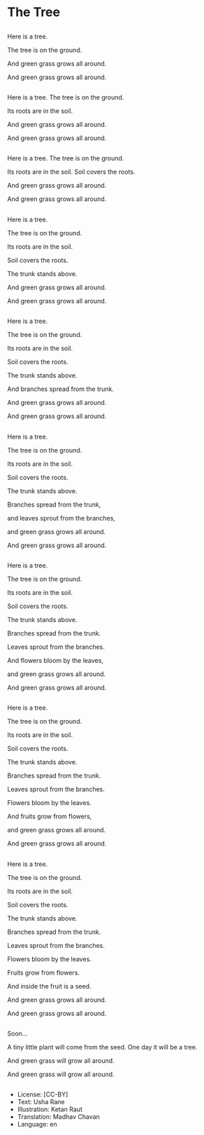 # The Tree

##
Here is a tree.

The tree is on the ground.

And green grass grows all around.

And green grass grows all around.

##
Here is a tree. The tree is on the ground.

Its roots are in the soil.

And green grass grows all around.

And green grass grows all around.

##
Here is a tree. The tree is on the ground.

Its roots are in the soil. Soil covers the roots.

And green grass grows all around.

And green grass grows all around.

##
Here is a tree.

The tree is on the ground.

Its roots are in the soil.

Soil covers the roots.

The trunk stands above.

And green grass grows all around.

And green grass grows all around.

##
Here is a tree.

The tree is on the ground.

Its roots are in the soil.

Soil covers the roots.

The trunk stands above.

And branches spread from the trunk.

And green grass grows all around.

And green grass grows all around.

##
Here is a tree.

The tree is on the ground.

Its roots are in the soil.

Soil covers the roots.

The trunk stands above.

Branches spread from the trunk,

and leaves sprout from the branches,

and green grass grows all around.

And green grass grows all around.

##
Here is a tree.

The tree is on the ground.

Its roots are in the soil.

Soil covers the roots.

The trunk stands above.

Branches spread from the trunk.

Leaves sprout from the branches.

And flowers bloom by the leaves,

and green grass grows all around.

And green grass grows all around.

##
Here is a tree.

The tree is on the ground.

Its roots are in the soil.

Soil covers the roots.

The trunk stands above.

Branches spread from the trunk.

Leaves sprout from the branches.

Flowers bloom by the leaves.

And fruits grow from flowers,

and green grass grows all around.

And green grass grows all around.

##
Here is a tree.

The tree is on the ground.

Its roots are in the soil.

Soil covers the roots.

The trunk stands above.

Branches spread from the trunk.

Leaves sprout from the branches.

Flowers bloom by the leaves.

Fruits grow from flowers.

And inside the fruit is a seed.

And green grass grows all around.

And green grass grows all around.

##
Soon...

A tiny little plant will come from the seed. One day it will be a tree.

And green grass will grow all around.

And green grass will grow all around.

##
##
* License: [CC-BY]
* Text: Usha Rane
* Illustration: Ketan Raut
* Translation: Madhav Chavan
* Language: en
